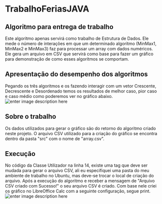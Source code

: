 # TrabalhoFeriasJAVA

## Algoritmo para entrega de trabalho

Este algoritmo apenas servirá como trabalho de Estrutura de Dados. Ele mede o número de interações em que um determinado algoritmo (MinMax1, MinMax2 e MinMax3) faz para processar um array com dados numéricos. Ele gera um arquivo em CSV que servirá como base para fazer um gráfico para demonstração de como esses algoritmos se comportam.

## Apresentação do desempenho dos algoritmos

Pegando os três algoritmos e os fazendo interagir com um vetor Crescente, Decrescente e Desordenado temos os resultados de melhor caso, pior caso e caso médio como poderemos ver no gráfico abaixo.![enter image description here](https://s3-sa-east-1.amazonaws.com/gps-bucket/customer-1-user-1-time-1532705374.png)

## Sobre o trabalho

Os dados utilizados para gerar o gráfico são do retorno do algoritmo criado neste projeto. O arquivo CSV utilizado para a criação do gráfico se encontra dentro da pasta "src" com o nome de "array.csv".

## Execução
No código da Classe Utilizador na linha 14, existe uma tag que deve ser mudada para gerar o arquivo CSV, ali eu especifiquei uma pasta do meu ambiente de trabalho no Ubuntu, mas deve-se trocar o local de criação do arquivo.
Após a execução do algoritmo e receber a mensagem de "Arquivo CSV criado com Sucesso!" o seu arquivo CSV é criado. Com base nele criei os gráfico no LibreOffice Calc com a seguinte configuração, segue print.
![enter image description here](https://s3-sa-east-1.amazonaws.com/gps-bucket/customer-1-user-1-time-1532706085.png)


